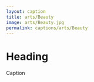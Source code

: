 ```yaml
---
layout: caption
title: arts/Beauty
image: arts/Beauty.jpg
permalink: captions/arts/Beauty
---
```

# Heading
Caption
